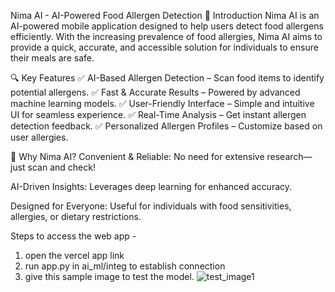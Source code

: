 Nima AI - AI-Powered Food Allergen Detection
🌟 Introduction
Nima AI is an AI-powered mobile application designed to help users detect food allergens efficiently. With the increasing prevalence of food allergies, Nima AI aims to provide a quick, accurate, and accessible solution for individuals to ensure their meals are safe.

🔍 Key Features
✅ AI-Based Allergen Detection – Scan food items to identify potential allergens.
✅ Fast & Accurate Results – Powered by advanced machine learning models.
✅ User-Friendly Interface – Simple and intuitive UI for seamless experience.
✅ Real-Time Analysis – Get instant allergen detection feedback.
✅ Personalized Allergen Profiles – Customize based on user allergies.

🚀 Why Nima AI?
Convenient & Reliable: No need for extensive research—just scan and check!

AI-Driven Insights: Leverages deep learning for enhanced accuracy.

Designed for Everyone: Useful for individuals with food sensitivities, allergies, or dietary restrictions.


Steps to access the web app -
1) open the vercel app link
2) run app.py in ai_ml/integ to establish connection
3) give this sample image to test the model.
   ![test_image1](https://github.com/user-attachments/assets/fc976a71-8e56-4d3f-89d7-25f9caf1cc9d)


